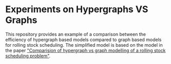 # Experiments on Hypergraphs VS Graphs
This repository provides an example of a comparison between the efficiency of hypergraph based models compared to graph based models for rolling stock scheduling.
The simplified model is based on the model in the paper ["Comparision of hypergraph vs graph modelling of a rolling stock scheduling problem"](https://pubsonline.informs.org/doi/10.1287/inte.2020.1069).
